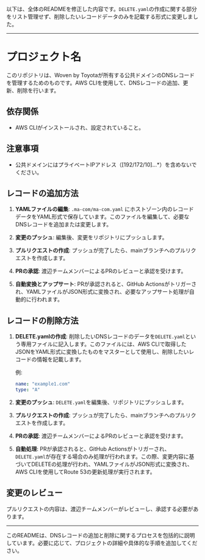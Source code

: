 以下は、全体のREADMEを修正した内容です。`DELETE.yaml`の作成に関する部分をリスト管理せず、削除したいレコードデータのみを記載する形式に変更しました。

---

# プロジェクト名

このリポジトリは、Woven by Toyotaが所有する公共ドメインのDNSレコードを管理するためのものです。AWS CLIを使用して、DNSレコードの追加、更新、削除を行います。

## 依存関係

- AWS CLIがインストールされ、設定されていること。

## 注意事項

- 公共ドメインにはプライベートIPアドレス（[192/172/10].*.*.*）を含めないでください。

## レコードの追加方法

1. **YAMLファイルの編集**: `.ma-com/ma-com.yaml` にホストゾーン内のレコードデータをYAML形式で保存しています。このファイルを編集して、必要なDNSレコードを追加または変更します。

2. **変更のプッシュ**: 編集後、変更をリポジトリにプッシュします。

3. **プルリクエストの作成**: プッシュが完了したら、mainブランチへのプルリクエストを作成します。

4. **PRの承認**: 渡辺チームメンバーによるPRのレビューと承認を受けます。

5. **自動変換とアップサート**: PRが承認されると、GitHub Actionsがトリガーされ、YAMLファイルがJSON形式に変換され、必要なアップサート処理が自動的に行われます。

## レコードの削除方法

1. **DELETE.yamlの作成**: 削除したいDNSレコードのデータを`DELETE.yaml`という専用ファイルに記入します。このファイルには、AWS CLIで取得したJSONをYAML形式に変換したものをマスターとして使用し、削除したいレコードの情報を記載します。

   例:
   ```yaml
   name: "example1.com"
   type: "A"
   ```

2. **変更のプッシュ**: `DELETE.yaml`を編集後、リポジトリにプッシュします。

3. **プルリクエストの作成**: プッシュが完了したら、mainブランチへのプルリクエストを作成します。

4. **PRの承認**: 渡辺チームメンバーによるPRのレビューと承認を受けます。

5. **自動処理**: PRが承認されると、GitHub Actionsがトリガーされ、`DELETE.yaml`が存在する場合のみ処理が行われます。この際、変更内容に基づいてDELETEの処理が行われ、YAMLファイルがJSON形式に変換され、AWS CLIを使用してRoute 53の更新処理が実行されます。

## 変更のレビュー

プルリクエストの内容は、渡辺チームメンバーがレビューし、承認する必要があります。

---

このREADMEは、DNSレコードの追加と削除に関するプロセスを包括的に説明しています。必要に応じて、プロジェクトの詳細や具体的な手順を追加してください。